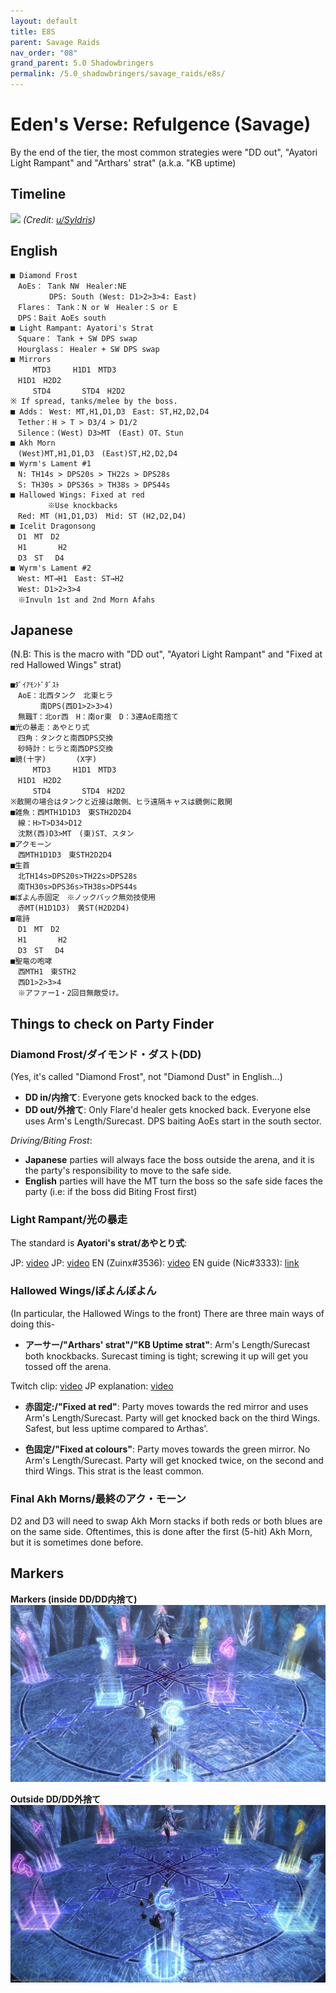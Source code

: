 ```yaml
---
layout: default
title: E8S
parent: Savage Raids
nav_order: "08"
grand_parent: 5.0 Shadowbringers
permalink: /5.0_shadowbringers/savage_raids/e8s/
---
```


# Eden's Verse: Refulgence (Savage)

By the end of the tier, the most common strategies were "DD out", "Ayatori Light Rampant" and "Arthars' strat" (a.k.a. "KB uptime)

## Timeline

![](https://preview.redd.it/fo9bwgrcfdo41.png?width=2100&format=png&auto=webp&s=970212680abace32458dfd64656838cd8264f340)
*(Credit: [u/Syldris](https://www.reddit.com/r/ffxiv/comments/fm0rm4/e8s_timeline_image/))*

## English
```
■ Diamond Frost
　AoEs： Tank NW　Healer:NE
　　　　  DPS: South (West: D1>2>3>4: East)
　Flares： Tank：N or W　Healer：S or E
　DPS：Bait AoEs south
■ Light Rampant: Ayatori's Strat
　Square： Tank + SW DPS swap
　Hourglass： Healer + SW DPS swap
■ Mirrors
　　　MTD3　　　H1D1　MTD3
　H1D1　H2D2
　　　STD4　　　  STD4　H2D2
※ If spread, tanks/melee by the boss.
■ Adds： West: MT,H1,D1,D3　East: ST,H2,D2,D4
　Tether：H > T > D3/4 > D1/2
　Silence：(West) D3>MT　(East) OT、Stun
■ Akh Morn
　(West)MT,H1,D1,D3　(East)ST,H2,D2,D4
■ Wyrm's Lament #1
　N: TH14s > DPS20s > TH22s > DPS28s
　S: TH30s > DPS36s > TH38s > DPS44s
■ Hallowed Wings: Fixed at red
　　　　　※Use knockbacks
　Red: MT (H1,D1,D3)　Mid: ST (H2,D2,D4)
■ Icelit Dragonsong
　D1　MT　D2
　H1　　　  H2
　D3　ST　 D4
■ Wyrm's Lament #2
　West: MT→H1　East: ST→H2
　West: D1>2>3>4
　※Invuln 1st and 2nd Morn Afahs
```

## Japanese

(N.B: This is the macro with  "DD out", "Ayatori Light Rampant" and "Fixed at red Hallowed Wings" strat)
```
■ﾀﾞｲｱﾓﾝﾄﾞﾀﾞｽﾄ
　AoE：北西タンク　北東ヒラ
　　　　南DPS(西D1>2>3>4)
　無職T：北or西　H：南or東　D：3連AoE南捨て
■光の暴走：あやとり式
　四角：タンクと南西DPS交換
　砂時計：ヒラと南西DPS交換
■鏡(十字)　　　　(X字)
　　　MTD3　　　H1D1　MTD3
　H1D1　H2D2
　　　STD4　　　  STD4　H2D2
※散開の場合はタンクと近接は敵側、ヒラ遠隔キャスは鏡側に散開
■雑魚：西MTH1D1D3　東STH2D2D4
　線：H>T>D34>D12
　沈黙(西)D3>MT　(東)ST、スタン
■アクモーン
　西MTH1D1D3　東STH2D2D4
■生首
　北TH14s>DPS20s>TH22s>DPS28s
　南TH30s>DPS36s>TH38s>DPS44s
■ぼよん赤固定　※ノックバック無効技使用
　赤MT(H1D1D3)　黄ST(H2D2D4)
■竜詩
　D1　MT　D2
　H1　　　  H2
　D3　ST　 D4
■聖竜の咆哮
　西MTH1　東STH2
　西D1>2>3>4
　※アファー1・2回目無敵受け。
```

## Things to check on Party Finder

### Diamond Frost/ダイモンド・ダスト(DD)

(Yes, it's called "Diamond Frost", not "Diamond Dust" in English...)
  - **DD in/内捨て**: Everyone gets knocked back to the edges.
  - **DD out/外捨て**: Only Flare'd healer gets knocked back. Everyone else uses Arm's Length/Surecast. DPS baiting AoEs start in the south sector.

*Driving/Biting Frost*:
  - **Japanese** parties will always face the boss outside the arena, and it is the party's responsibility to move to the safe side.
  - **English** parties will have the MT turn the boss so the safe side faces the party (i.e: if the boss did Biting Frost first)


### Light Rampant/光の暴走

The standard is **Ayatori's strat/あやとり式**:

JP: [video](https://youtu.be/AXVwgQRr3J0?t=198)
JP: [video](https://youtu.be/pmYgfT3Dbno)
EN (Zuinx#3536): [video](ttps://youtu.be/ySKy8uXRcxc)
EN guide (Nic#3333): [link](https://docs.google.com/presentation/d/1J-Niu4T-joOKG0Kt3vv7UzBBNUZ6PMXUTQTvoEZehRU/)

### Hallowed Wings/ぼよんぼよん

(In particular, the Hallowed Wings to the front)
There are three main ways of doing this-
- **アーサー/"Arthars' strat"/"KB Uptime strat"**: Arm's Length/Surecast both knockbacks. Surecast timing is tight; screwing it up will get you tossed off the arena.

Twitch clip: [video](https://clips.twitch.tv/InquisitiveCheerfulClamHassanChop)
JP explanation: [video](https://youtu.be/hCiDNU6pIxk)

- **赤固定:/"Fixed at red"**: Party moves towards the red mirror and uses Arm's Length/Surecast. Party will get knocked back on the third Wings. Safest, but less uptime compared to Arthas'.

- **色固定/"Fixed at colours"**: Party moves towards the green mirror. No Arm's Length/Surecast. Party will get knocked twice, on the second and third Wings. This strat is the least common.

### Final Akh Morns/最終のアク・モーン

D2 and D3 will need to swap Akh Morn stacks if both reds or both blues are on the same side. Oftentimes, this is done after the first (5-hit) Akh Morn, but it is sometimes done before. 

## Markers

**Markers (inside DD/DD内捨て)**
![](images/markers_inside_dd.jpg)

**Outside DD/DD外捨て**
![](images/markers_outside_dd.jpg)